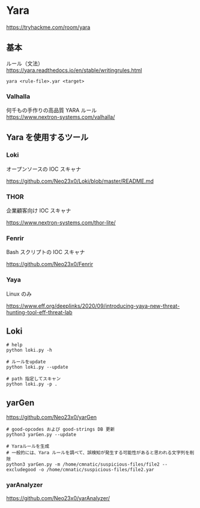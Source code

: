 # Yara

https://tryhackme.com/room/yara

## 基本

ルール（文法）  
https://yara.readthedocs.io/en/stable/writingrules.html

```shell
yara <rule-file>.yar <target>
```

### Valhalla

何千もの手作りの高品質 YARA ルール  
https://www.nextron-systems.com/valhalla/

## Yara を使用するツール

### Loki

オープンソースの IOC スキャナ

https://github.com/Neo23x0/Loki/blob/master/README.md

### THOR

企業顧客向け IOC スキャナ

https://www.nextron-systems.com/thor-lite/

### Fenrir

Bash スクリプトの IOC スキャナ

https://github.com/Neo23x0/Fenrir

### Yaya

Linux のみ

https://www.eff.org/deeplinks/2020/09/introducing-yaya-new-threat-hunting-tool-eff-threat-lab

## Loki

```shell
# help
python loki.py -h

# ルールをupdate
python loki.py --update

# path 指定してスキャン
python loki.py -p .
```

## yarGen

https://github.com/Neo23x0/yarGen

```shell
# good-opcodes および good-strings DB 更新
python3 yarGen.py --update

# Yaraルールを生成
# 一般的には、Yara ルールを調べて、誤検知が発生する可能性があると思われる文字列を削除
python3 yarGen.py -m /home/cmnatic/suspicious-files/file2 --excludegood -o /home/cmnatic/suspicious-files/file2.yar
```

### yarAnalyzer

https://github.com/Neo23x0/yarAnalyzer/
